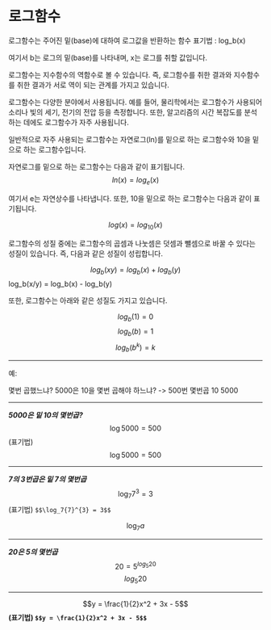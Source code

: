 # 로그함수

로그함수는 주어진 밑(base)에 대하여 로그값을 반환하는 함수
표기법 : log_b(x)

여기서 b는 로그의 밑(base)를 나타내며, x는 로그를 취할 값입니다.

로그함수는 지수함수의 역함수로 볼 수 있습니다.
즉, 로그함수를 취한 결과와 지수함수를 취한 결과가 서로 역이 되는 관계를 가지고 있습니다.

로그함수는 다양한 분야에서 사용됩니다.
예를 들어, 물리학에서는 로그함수가 사용되어 소리나 빛의 세기, 전기의 전압 등을 측정합니다.
또한, 알고리즘의 시간 복잡도를 분석하는 데에도 로그함수가 자주 사용됩니다.

일반적으로 자주 사용되는 로그함수는
자연로그(ln)를 밑으로 하는 로그함수와
10을 밑으로 하는 로그함수입니다.

자연로그를 밑으로 하는 로그함수는 다음과 같이 표기됩니다.
$$ln(x) = log_e(x)$$

여기서 e는 자연상수를 나타냅니다.
또한, 10을 밑으로 하는 로그함수는 다음과 같이 표기됩니다.

$$log(x) = log_10(x)$$

로그함수의 성질 중에는 로그함수의 곱셈과 나눗셈은 덧셈과 뺄셈으로 바꿀 수 있다는 성질이 있습니다. 즉, 다음과 같은 성질이 성립합니다.

$$log_b(xy) = log_b(x) + log_b(y)$$
log_b(x/y) = log_b(x) - log_b(y)

또한, 로그함수는 아래와 같은 성질도 가지고 있습니다.

$$log_b(1) = 0$$
$$log_b(b) = 1$$
$$log_b({b}^{k}) = k$$

---

예:

몇번 곱했느냐?
5000은 10을 몇번 곱해야 하느냐? ->  500번
몇번곱 10 5000

---

***5000은 밑 10의 몇번곱?***
$$\log{5000} = 500$$
(표기법) $$\log{5000} = 500$$

---

***7의 3번곱은 밑 7의 몇번곱***
$$\log_7{7}^{3} = 3$$
(표기법) `$$\log_7{7}^{3} = 3$$`

$$\log_7 a$$

---

***20은 5의 몇번곱***
$$20 = 5^{log_5{20}}$$
$$log_5{20}$$

---

$$y = \frac{1}{2}x^2 + 3x - 5$$
**(표기법) `$$y = \frac{1}{2}x^2 + 3x - 5$$`**
